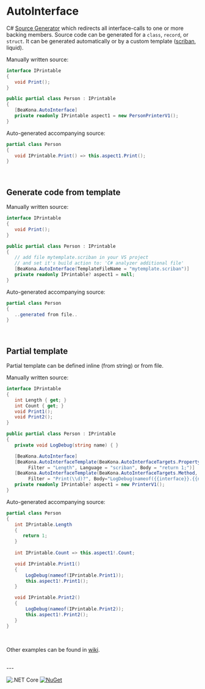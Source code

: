 # AutoInterface

C# [Source Generator](https://github.com/dotnet/roslyn/blob/master/docs/features/source-generators.md) which redirects all interface-calls to one or more backing members. Source code can be generated for a `class`, `record`, or `struct`. It can be generated automatically or by a custom template ([scriban](https://github.com/scriban/scriban), liquid).
<br>

Manually written source:

```csharp
interface IPrintable
{
   void Print();
}

public partial class Person : IPrintable
{
   [BeaKona.AutoInterface]
   private readonly IPrintable aspect1 = new PersonPrinterV1();
}
```

Auto-generated accompanying source:

```csharp
partial class Person
{
   void IPrintable.Print() => this.aspect1.Print();
}
```
<br>

## Generate code from template

Manually written source:

```csharp
interface IPrintable
{
   void Print();
}

public partial class Person : IPrintable
{
   // add file mytemplate.scriban in your VS project
   // and set it's build action to: 'C# analyzer additional file'
   [BeaKona.AutoInterface(TemplateFileName = "mytemplate.scriban")]
   private readonly IPrintable? aspect1 = null;
}
```

Auto-generated accompanying source:

```csharp
partial class Person
{
   ..generated from file..
}
```
<br>

## Partial template

Partial template can be defined inline (from string) or from file.

Manually written source:

```csharp
interface IPrintable
{
   int Length { get; }
   int Count { get; }
   void Print1();
   void Print2();
}

public partial class Person : IPrintable
{
   private void LogDebug(string name) { }

   [BeaKona.AutoInterface]
   [BeaKona.AutoInterfaceTemplate(BeaKona.AutoInterfaceTargets.PropertyGetter,
        Filter = "Length", Language = "scriban", Body = "return 1;")]
   [BeaKona.AutoInterfaceTemplate(BeaKona.AutoInterfaceTargets.Method,
        Filter = "Print(\\d)?", Body="LogDebug(nameof({{interface}}.{{name}})); {{expression}};")]
   private readonly IPrintable? aspect1 = new PrinterV1();
}
```

Auto-generated accompanying source:

```csharp
partial class Person
{
   int IPrintable.Length
   {
      return 1;
   }
   
   int IPrintable.Count => this.aspect1!.Count;

   void IPrintable.Print1()
   {
       LogDebug(nameof(IPrintable.Print1));
       this.aspect1!.Print1();
   }

   void IPrintable.Print2()
   {
       LogDebug(nameof(IPrintable.Print2));
       this.aspect1!.Print2();
   }
}
```

<br>

Other examples can be found in [wiki](https://github.com/beakona/AutoInterface/wiki/Examples).

<br>
---

![.NET Core](https://github.com/beakona/AutoInterface/workflows/.NET%20Core/badge.svg)
[![NuGet](https://img.shields.io/nuget/v/BeaKona.AutoInterfaceGenerator)](https://www.nuget.org/packages/BeaKona.AutoInterfaceGenerator)
